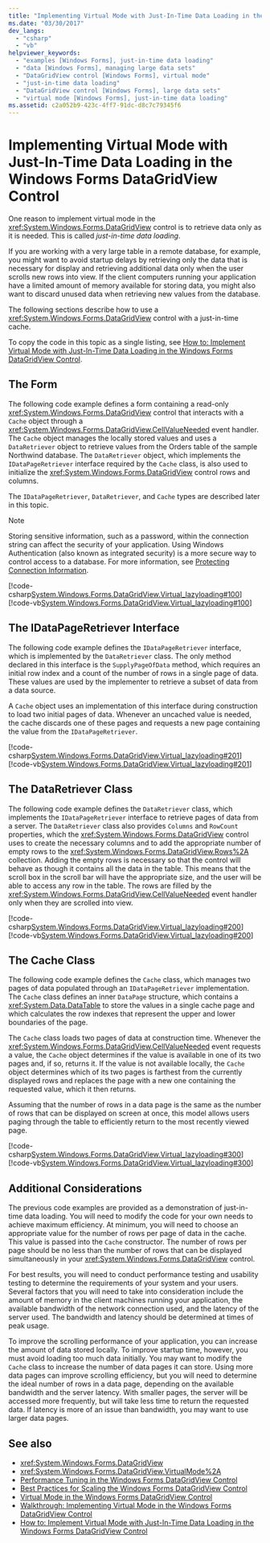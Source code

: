 ```yaml
---
title: "Implementing Virtual Mode with Just-In-Time Data Loading in the Windows Forms DataGridView Control"
ms.date: "03/30/2017"
dev_langs: 
  - "csharp"
  - "vb"
helpviewer_keywords: 
  - "examples [Windows Forms], just-in-time data loading"
  - "data [Windows Forms], managing large data sets"
  - "DataGridView control [Windows Forms], virtual mode"
  - "just-in-time data loading"
  - "DataGridView control [Windows Forms], large data sets"
  - "virtual mode [Windows Forms], just-in-time data loading"
ms.assetid: c2a052b9-423c-4ff7-91dc-d8c7c79345f6
---
```

# Implementing Virtual Mode with Just-In-Time Data Loading in the Windows Forms DataGridView Control
One reason to implement virtual mode in the <xref:System.Windows.Forms.DataGridView> control is to retrieve data only as it is needed. This is called *just-in-time data loading*.  
  
 If you are working with a very large table in a remote database, for example, you might want to avoid startup delays by retrieving only the data that is necessary for display and retrieving additional data only when the user scrolls new rows into view. If the client computers running your application have a limited amount of memory available for storing data, you might also want to discard unused data when retrieving new values from the database.  
  
 The following sections describe how to use a <xref:System.Windows.Forms.DataGridView> control with a just-in-time cache.  
  
 To copy the code in this topic as a single listing, see [How to: Implement Virtual Mode with Just-In-Time Data Loading in the Windows Forms DataGridView Control](virtual-mode-with-just-in-time-data-loading-in-the-datagrid.md).  
  
## The Form  
 The following code example defines a form containing a read-only <xref:System.Windows.Forms.DataGridView> control that interacts with a `Cache` object through a <xref:System.Windows.Forms.DataGridView.CellValueNeeded> event handler. The `Cache` object manages the locally stored values and uses a `DataRetriever` object to retrieve values from the Orders table of the sample Northwind database. The `DataRetriever` object, which implements the `IDataPageRetriever` interface required by the `Cache` class, is also used to initialize the <xref:System.Windows.Forms.DataGridView> control rows and columns.  
  
 The `IDataPageRetriever`, `DataRetriever`, and `Cache` types are described later in this topic.  
  
> [!NOTE]
> Storing sensitive information, such as a password, within the connection string can affect the security of your application. Using Windows Authentication (also known as integrated security) is a more secure way to control access to a database. For more information, see [Protecting Connection Information](../../data/adonet/protecting-connection-information.md).  
  
 [!code-csharp[System.Windows.Forms.DataGridView.Virtual_lazyloading#100](~/samples/snippets/csharp/VS_Snippets_Winforms/System.Windows.Forms.DataGridView.Virtual_lazyloading/CS/lazyloading.cs#100)]
 [!code-vb[System.Windows.Forms.DataGridView.Virtual_lazyloading#100](~/samples/snippets/visualbasic/VS_Snippets_Winforms/System.Windows.Forms.DataGridView.Virtual_lazyloading/VB/lazyloading.vb#100)]  
  
## The IDataPageRetriever Interface  
 The following code example defines the `IDataPageRetriever` interface, which is implemented by the `DataRetriever` class. The only method declared in this interface is the `SupplyPageOfData` method, which requires an initial row index and a count of the number of rows in a single page of data. These values are used by the implementer to retrieve a subset of data from a data source.  
  
 A `Cache` object uses an implementation of this interface during construction to load two initial pages of data. Whenever an uncached value is needed, the cache discards one of these pages and requests a new page containing the value from the `IDataPageRetriever`.  
  
 [!code-csharp[System.Windows.Forms.DataGridView.Virtual_lazyloading#201](~/samples/snippets/csharp/VS_Snippets_Winforms/System.Windows.Forms.DataGridView.Virtual_lazyloading/CS/lazyloading.cs#201)]
 [!code-vb[System.Windows.Forms.DataGridView.Virtual_lazyloading#201](~/samples/snippets/visualbasic/VS_Snippets_Winforms/System.Windows.Forms.DataGridView.Virtual_lazyloading/VB/lazyloading.vb#201)]  
  
## The DataRetriever Class  
 The following code example defines the `DataRetriever` class, which implements the `IDataPageRetriever` interface to retrieve pages of data from a server. The `DataRetriever` class also provides `Columns` and `RowCount` properties, which the <xref:System.Windows.Forms.DataGridView> control uses to create the necessary columns and to add the appropriate number of empty rows to the <xref:System.Windows.Forms.DataGridView.Rows%2A> collection. Adding the empty rows is necessary so that the control will behave as though it contains all the data in the table. This means that the scroll box in the scroll bar will have the appropriate size, and the user will be able to access any row in the table. The rows are filled by the <xref:System.Windows.Forms.DataGridView.CellValueNeeded> event handler only when they are scrolled into view.  
  
 [!code-csharp[System.Windows.Forms.DataGridView.Virtual_lazyloading#200](~/samples/snippets/csharp/VS_Snippets_Winforms/System.Windows.Forms.DataGridView.Virtual_lazyloading/CS/lazyloading.cs#200)]
 [!code-vb[System.Windows.Forms.DataGridView.Virtual_lazyloading#200](~/samples/snippets/visualbasic/VS_Snippets_Winforms/System.Windows.Forms.DataGridView.Virtual_lazyloading/VB/lazyloading.vb#200)]  
  
## The Cache Class  
 The following code example defines the `Cache` class, which manages two pages of data populated through an `IDataPageRetriever` implementation. The `Cache` class defines an inner `DataPage` structure, which contains a <xref:System.Data.DataTable> to store the values in a single cache page and which calculates the row indexes that represent the upper and lower boundaries of the page.  
  
 The `Cache` class loads two pages of data at construction time. Whenever the <xref:System.Windows.Forms.DataGridView.CellValueNeeded> event requests a value, the `Cache` object determines if the value is available in one of its two pages and, if so, returns it. If the value is not available locally, the `Cache` object determines which of its two pages is farthest from the currently displayed rows and replaces the page with a new one containing the requested value, which it then returns.  
  
 Assuming that the number of rows in a data page is the same as the number of rows that can be displayed on screen at once, this model allows users paging through the table to efficiently return to the most recently viewed page.  
  
 [!code-csharp[System.Windows.Forms.DataGridView.Virtual_lazyloading#300](~/samples/snippets/csharp/VS_Snippets_Winforms/System.Windows.Forms.DataGridView.Virtual_lazyloading/CS/lazyloading.cs#300)]
 [!code-vb[System.Windows.Forms.DataGridView.Virtual_lazyloading#300](~/samples/snippets/visualbasic/VS_Snippets_Winforms/System.Windows.Forms.DataGridView.Virtual_lazyloading/VB/lazyloading.vb#300)]  
  
## Additional Considerations  
 The previous code examples are provided as a demonstration of just-in-time data loading. You will need to modify the code for your own needs to achieve maximum efficiency. At minimum, you will need to choose an appropriate value for the number of rows per page of data in the cache. This value is passed into the `Cache` constructor. The number of rows per page should be no less than the number of rows that can be displayed simultaneously in your <xref:System.Windows.Forms.DataGridView> control.  
  
 For best results, you will need to conduct performance testing and usability testing to determine the requirements of your system and your users. Several factors that you will need to take into consideration include the amount of memory in the client machines running your application, the available bandwidth of the network connection used, and the latency of the server used. The bandwidth and latency should be determined at times of peak usage.  
  
 To improve the scrolling performance of your application, you can increase the amount of data stored locally. To improve startup time, however, you must avoid loading too much data initially. You may want to modify the `Cache` class to increase the number of data pages it can store. Using more data pages can improve scrolling efficiency, but you will need to determine the ideal number of rows in a data page, depending on the available bandwidth and the server latency. With smaller pages, the server will be accessed more frequently, but will take less time to return the requested data. If latency is more of an issue than bandwidth, you may want to use larger data pages.  
  
## See also

- <xref:System.Windows.Forms.DataGridView>
- <xref:System.Windows.Forms.DataGridView.VirtualMode%2A>
- [Performance Tuning in the Windows Forms DataGridView Control](performance-tuning-in-the-windows-forms-datagridview-control.md)
- [Best Practices for Scaling the Windows Forms DataGridView Control](best-practices-for-scaling-the-windows-forms-datagridview-control.md)
- [Virtual Mode in the Windows Forms DataGridView Control](virtual-mode-in-the-windows-forms-datagridview-control.md)
- [Walkthrough: Implementing Virtual Mode in the Windows Forms DataGridView Control](implementing-virtual-mode-wf-datagridview-control.md)
- [How to: Implement Virtual Mode with Just-In-Time Data Loading in the Windows Forms DataGridView Control](virtual-mode-with-just-in-time-data-loading-in-the-datagrid.md)
